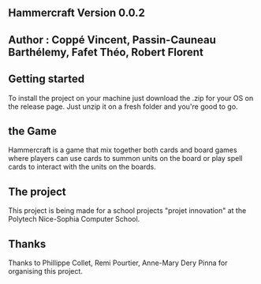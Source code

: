 ## Hammercraft Version 0.0.2 

## Author : Coppé Vincent, Passin-Cauneau Barthélemy, Fafet Théo, Robert Florent

## Getting started
To install the project on your machine just download the .zip for your OS on the release page. Just unzip it on a fresh folder and you're good to go.
  
## the Game
Hammercraft is a game that mix together both cards and board games where players can use cards to summon units on the board or play spell cards to interact with the units on the boards.
  
## The project 
This project is being made for a school projects "projet innovation" at the Polytech Nice-Sophia Computer School.
  
## Thanks
Thanks to Phillippe Collet, Remi Pourtier, Anne-Mary Dery Pinna for organising this project.
